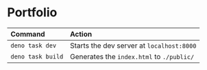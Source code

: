 # Portfolio

| Command           | Action                                    |
| :---------------- | :---------------------------------------- |
| `deno task dev`   | Starts the dev server at `localhost:8000` |
| `deno task build` | Generates the `index.html` to `./public/` |
